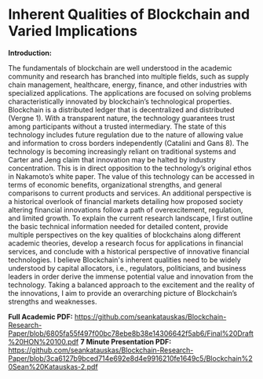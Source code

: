 # Inherent Qualities of Blockchain and Varied Implications
**Introduction:**

The fundamentals of blockchain are well understood in the academic community and research has branched into multiple fields, such as supply chain management, healthcare, energy, finance, and other industries with specialized applications. The applications are focused on solving problems characteristically innovated by blockchain’s technological properties. Blockchain is a distributed ledger that is decentralized and distributed (Vergne 1). With a transparent nature, the technology guarantees trust among participants without a trusted intermediary. The state of this technology includes future regulation due to the nature of allowing value and information to cross borders independently (Catalini and Gans 8). The technology is becoming increasingly reliant on traditional systems and Carter and Jeng claim that innovation may be halted by industry concentration. This is in direct opposition to the technology’s original ethos in Nakamoto’s white paper. The value of this technology can be accessed in terms of economic benefits, organizational strengths, and general comparisons to current products and services. An additional perspective is a historical overlook of financial markets detailing how proposed society altering financial innovations follow a path of overexcitement, regulation, and limited growth. To explain the current research landscape, I first outline the basic technical information needed for detailed content, provide multiple perspectives on the key qualities of blockchains along different academic theories, develop a research focus for applications in financial services, and conclude with a historical perspective of innovative financial technologies. I believe Blockchain's inherent qualities need to be widely understood by capital allocators, i.e., regulators, politicians, and business leaders in order derive the immense potential value and innovation from the technology. Taking a balanced approach to the excitement and the reality of the innovations, I aim to provide an overarching picture of Blockchain’s strengths and weaknesses.

**Full Academic PDF:** https://github.com/seankatauskas/Blockchain-Research-Paper/blob/6805fa55f497f00bc78ebe8b38e14306642f5ab6/Final%20Draft%20HON%20100.pdf
**7 Minute Presentation PDF:** https://github.com/seankatauskas/Blockchain-Research-Paper/blob/3ca6127b9bced714e692e8d4e9916210fe1649c5/Blockchain%20Sean%20Katauskas-2.pdf
